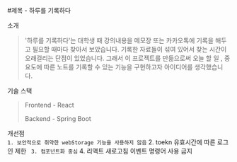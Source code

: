 #제목 - 하루를 기록하다


소개
> '하루를 기록하다'는 대학생 때 강의내용을 메모장 또는 카카오톡에 기록을 해두고 필요할 때마다 찾아서 보았습니다. 
> 기록한 자료들이 섞여 있어서 찾는 시간이 오래걸리는 단점이 있었습니다.
> 그래서 이 프로젝트를 만듦으로써 오늘 할 일 , 중요도에 따른 노트를 기록할 수 있는 기능을 구현하고자 아이디어를 생각했습니다.


기술 스택
> Frontend - React
> 
> Backend - Spring Boot

개선점
<br>
` 1. 보안적으로 취약한 webStorage 기능을 사용하지 않음
`  2. toekn 유효시간에 따른 로그인 제한
`  3. 컴포넌트화 중심
`  4. 리액트 새로고침 이벤트 명령어 사용 금지

